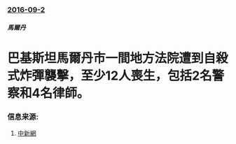 ### [2016-09-2](/news/2016/09/2/index.md)

##### 馬爾丹
# 巴基斯坦馬爾丹市一間地方法院遭到自殺式炸彈襲擊，至少12人喪生，包括2名警察和4名律師。 




### 信息来源:

1. [中新網](http://www.chinanews.com/gj/2016/09-02/7992561.shtml)
